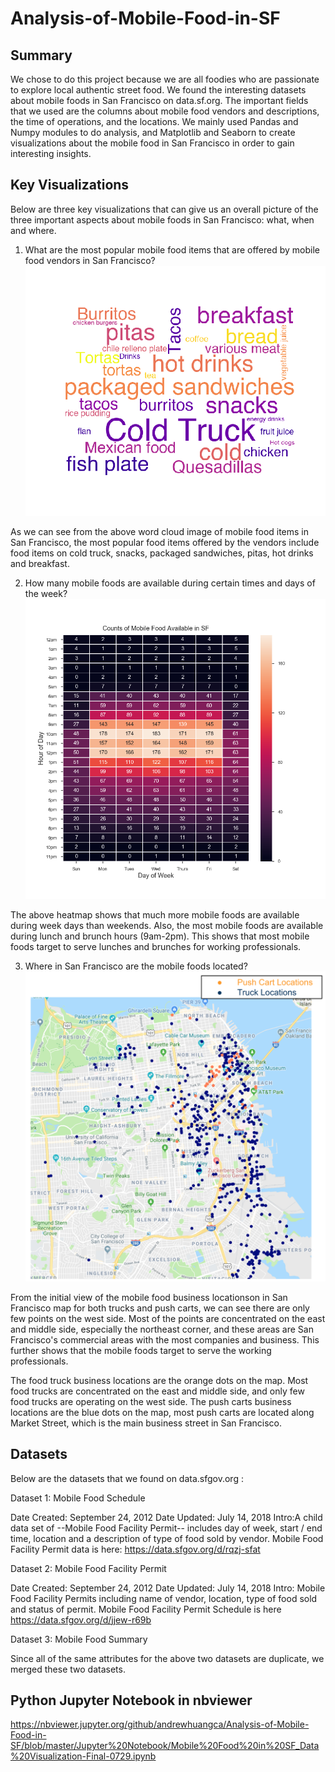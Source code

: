 # Analysis-of-Mobile-Food-in-SF

## Summary
We chose to do this project because we are all foodies who are passionate to explore local authentic street food. We found the interesting datasets about mobile foods in San Francisco on data.sf.org. The important fields that we used are the columns about mobile food vendors and descriptions, the time of operations, and the locations. We mainly used Pandas and Numpy modules to do analysis, and Matplotlib and Seaborn to create visualizations about the mobile food in San Francisco in order to gain interesting insights.

## Key Visualizations
Below are three key visualizations that can give us an overall picture of the three important aspects about mobile foods in San Francisco: what, when and where. 

1. What are the most popular mobile food items that are offered by mobile food vendors in San Francisco?
![](Visualization%20Images/Wordcloud.png)

As we can see from the above word cloud image of mobile food items in San Francisco, the most popular food items offered by the vendors include food items on cold truck, snacks, packaged sandwiches, pitas, hot drinks and breakfast. 


2. How many mobile foods are available during certain times and days of the week?
![](Visualization%20Images/Counts%20of%20Mobile%20Food%20Available%20in%20SF.png)

The above heatmap shows that much more mobile foods are available during week days than weekends. Also, the most mobile foods are available during lunch and brunch hours (9am-2pm). This shows that most mobile foods target to serve lunches and brunches for working professionals. 


3. Where in San Francisco are the mobile foods located?
![](Visualization%20Images/MobileFoodLocationsbyFacilityType.png)

From the initial view of the mobile food business locationson in San Francisco map for both trucks and push carts, we can see there are only few points on the west side. Most of the points are concentrated on the east and middle side, especially the northeast corner, and these areas are San Francisco's commercial areas with the most companies and business. This further shows that the mobile foods target to serve the working professionals. 

The food truck business locations are the orange dots on the map. Most food trucks are concentrated on the east and middle side, and only few food trucks are operating on the west side. The push carts business locations are the blue dots on the map, most push carts are located along Market Street, which is the main business street in San Francisco.
 

## Datasets
Below are the datasets that we found on data.sfgov.org :

Dataset 1: Mobile Food Schedule

Date Created: September 24, 2012
Date Updated: July 14, 2018
Intro:A child data set of --Mobile Food Facility Permit-- includes day of week, start / end time, location and a description of type of food sold by vendor. Mobile Food Facility Permit data is here: https://data.sfgov.org/d/rqzj-sfat

Dataset 2: Mobile Food Facility Permit

Date Created: September 24, 2012
Date Updated: July 14, 2018
Intro: Mobile Food Facility Permits including name of vendor, location, type of food sold and status of permit. Mobile Food Facility Permit Schedule is here https://data.sfgov.org/d/jjew-r69b

Dataset 3: Mobile Food Summary

Since all of the same attributes for the above two datasets are duplicate, we merged these two datasets.

## Python Jupyter Notebook in nbviewer
https://nbviewer.jupyter.org/github/andrewhuangca/Analysis-of-Mobile-Food-in-SF/blob/master/Jupyter%20Notebook/Mobile%20Food%20in%20SF_Data%20Visualization-Final-0729.ipynb
